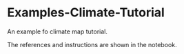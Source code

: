 # Examples-Climate-Tutorial
An example fo climate map tutorial.

The references and instructions are shown in the notebook.
